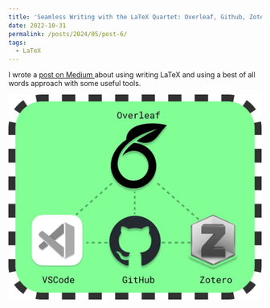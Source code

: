 ```yaml
---
title: 'Seamless Writing with the LaTeX Quartet: Overleaf, Github, Zotero, and VSCode'
date: 2022-10-31
permalink: /posts/2024/05/post-6/
tags:
  - LaTeX
---
```


I wrote a [post on Medium ](https://medium.com/polo-club-of-data-science/seamless-writing-with-the-latex-quartet-overleaf-github-zotero-and-vscode-66a91a5993ec) about using writing LaTeX and using a best of all words approach with some useful tools.

![LaTeX Quartet](/images/latex_quartet.png)